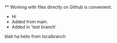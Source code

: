 ** Working with files directly on Github is convenient.
* Hi
* Added from main.
* Added in 'test branch'

blah
ha
hello from localbranch
